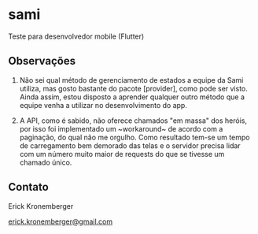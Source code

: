 # sami

Teste para desenvolvedor mobile (Flutter)

## Observações

1. Não sei qual método de gerenciamento de estados a equipe da Sami utiliza, mas gosto bastante do pacote
[provider], como pode ser visto. Ainda assim, estou disposto a aprender qualquer outro método que a equipe
venha a utilizar no desenvolvimento do app.

2. A API, como é sabido, não oferece chamados "em massa" dos heróis, por isso foi implementado um ~workaround~
de acordo com a paginação, do qual não me orgulho. Como resultado tem-se um tempo de carregamento bem demorado
das telas e o servidor precisa lidar com um número muito maior de requests do que se tivesse um chamado único.

## Contato

Erick Kronemberger

erick.kronemberger@gmail.com

